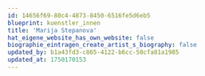```yaml
---
id: 14656f69-80c4-4873-8450-6516fe5d6eb5
blueprint: kuenstler_innen
title: 'Marija Stepanova'
hat_eigene_website_has_own_website: false
biographie_eintragen_create_artist_s_biography: false
updated_by: b1a43fd3-c865-4122-b6cc-50cfa81a1985
updated_at: 1750170153
---
```

